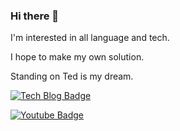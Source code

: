 ### Hi there 👋

I'm interested in all language and tech.

I hope to make my own solution. 

Standing on Ted is my dream.


[![Tech Blog Badge](http://img.shields.io/badge/-Tech%20blog-black?style=flat-square&logo=github&link=https://zzsza.github.io/)](https://cholol.tistory.com/)


[![Youtube Badge](https://img.shields.io/badge/Youtube-ff0000?style=flat-square&logo=youtube&link=https://www.youtube.com/c/kyleschool)](https://www.youtube.com/c/mychew__)


<!--
**tkdlek11112/tkdlek11112** is a ✨ _special_ ✨ repository because its `README.md` (this file) appears on your GitHub profile.

Here are some ideas to get you started:

- 🔭 I’m currently working on ...
- 🌱 I’m currently learning ...
- 👯 I’m looking to collaborate on ...
- 🤔 I’m looking for help with ...
- 💬 Ask me about ...
- 📫 How to reach me: ...
- 😄 Pronouns: ...
- ⚡ Fun fact: ...
-->
